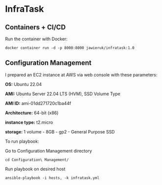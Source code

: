 # InfraTask

## Containers + CI/CD
Run the container with Docker:
```
docker container run -d -p 8000:8000 jawieruk/infratask:1.0
```

## Configuration Management
I prepared an EC2 instance at AWS via web console with these parameters:

**OS:** Ubuntu 22.04

**AMI:** Ubuntu Server 22.04 LTS (HVM), SSD Volume Type

**AMI ID:** ami-01dd271720c1ba44f

**Architecture:** 64-bit (x86)

**instance type:** t2.micro

**storage:** 1 volume - 8GB - gp2 - General Purpose SSD



To run playbook:

Go to Configuration Management directory
```
cd Configuration\ Management/
```

Run playbook on desired host
```
ansible-playbook -i hosts, -k infratask.yml

```